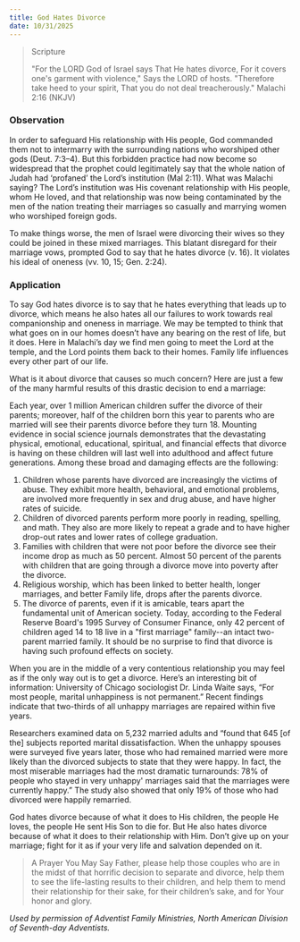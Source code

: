 ```yaml
---
title: God Hates Divorce
date: 10/31/2025
---
```


> <p>Scripture</p>
> "For the LORD God of Israel says That He hates divorce, For it covers one's garment with violence," Says the LORD of hosts. "Therefore take heed to your spirit, That you do not deal treacherously." Malachi 2:16 (NKJV)

### Observation

In order to safeguard His relationship with His people, God commanded them not to intermarry with the surrounding nations who worshiped other gods (Deut. 7:3–4).   But this forbidden practice had now become so widespread that the prophet could legitimately say that the whole nation of Judah had ‘profaned’ the Lord’s institution (Mal 2:11).  What was Malachi saying? The Lord’s institution was His covenant relationship with His people, whom He loved, and that relationship was now being contaminated by the men of the nation treating their marriages so casually and marrying women who worshiped foreign gods.

To make things worse, the men of Israel were divorcing their wives so they could be joined in these mixed marriages.  This blatant disregard for their marriage vows, prompted God to say that he hates divorce (v. 16). It violates his ideal of oneness (vv. 10, 15; Gen. 2:24).

### Application

To say God hates divorce is to say that he hates everything that leads up to divorce, which means he also hates all our failures to work towards real companionship and oneness in marriage.  We may be tempted to think that what goes on in our homes doesn’t have any bearing on the rest of life, but it does.  Here in Malachi’s day we find men going to meet the Lord at the temple, and the Lord points them back to their homes.  Family life influences every other part of our life.

What is it about divorce that causes so much concern?  Here are just a few of the many harmful results of this drastic decision to end a marriage:

Each year, over 1 million American children suffer the divorce of their parents; moreover, half of the children born this year to parents who are married will see their parents divorce before they turn 18. Mounting evidence in social science journals demonstrates that the devastating physical, emotional, educational, spiritual, and financial effects that divorce is having on these children will last well into adulthood and affect future generations. Among these broad and damaging effects are the following:

1. Children whose parents have divorced are increasingly the victims of abuse. They exhibit more health, behavioral, and emotional problems, are involved more frequently in sex and drug abuse, and have higher rates of suicide.
2. Children of divorced parents perform more poorly in reading, spelling, and math. They also are more likely to repeat a grade and to have higher drop-out rates and lower rates of college graduation.
3. Families with children that were not poor before the divorce see their income drop as much as 50 percent. Almost 50 percent of the parents with children that are going through a divorce move into poverty after the divorce.
4. Religious worship, which has been linked to better health, longer marriages, and better Family life, drops after the parents divorce.
5. The divorce of parents, even if it is amicable, tears apart the fundamental unit of American society. Today, according to the Federal Reserve Board's 1995 Survey of Consumer Finance, only 42 percent of children aged 14 to 18 live in a "first marriage" family--an intact two-parent married family. It should be no surprise to find that divorce is having such profound effects on society.

When you are in the middle of a very contentious relationship you may feel as if the only way out is to get a divorce.  Here’s an interesting bit of information:  University of Chicago sociologist Dr. Linda Waite says, “For most people, marital unhappiness is not permanent.” Recent findings indicate that two-thirds of all unhappy marriages are repaired within five years.

Researchers examined data on 5,232 married adults and “found that 645 [of the] subjects reported marital dissatisfaction. When the unhappy spouses were surveyed five years later, those who had remained married were more likely than the divorced subjects to state that they were happy. In fact, the most miserable marriages had the most dramatic turnarounds: 78% of people who stayed in very unhappy' marriages said that the marriages were currently happy.” The study also showed that only 19% of those who had divorced were happily remarried.

God hates divorce because of what it does to His children, the people He loves, the people He sent His Son to die for.  But He also hates divorce because of what it does to their relationship with Him.  Don’t give up on your marriage; fight for it as if your very life and salvation depended on it.

> <callout>A Prayer You May Say</callout>
> Father, please help those couples who are in the midst of that horrific decision to separate and divorce, help them to see the life-lasting results to their children, and help them to mend their relationship for their sake, for their children’s sake, and for Your honor and glory.

_Used by permission of Adventist Family Ministries, North American Division of Seventh-day Adventists._